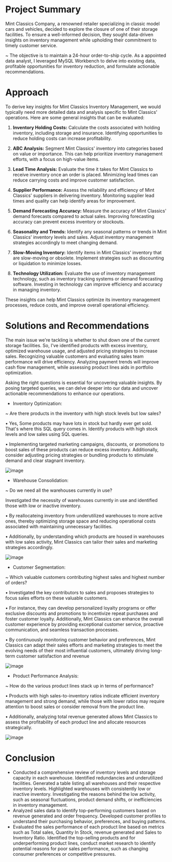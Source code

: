 # Project Summary
Mint Classics Company, a renowned retailer specializing in classic model cars and vehicles, decided to explore the closure of one of their storage facilities. To ensure a well-informed decision, they sought data-driven insights on inventory management while upholding their commitment to timely customer service. 

~ The objective is to maintain a 24-hour order-to-ship cycle. As a appointed data analyst, I leveraged MySQL Workbench to delve into existing data, profitable opportunities for inventory reduction, and formulate actionable recommendations.

# Approach 
To derive key insights for Mint Classics Inventory Management, we would typically need more detailed data and analysis specific to Mint Classics' operations. Here are some general insights that can be evaluated:

1. **Inventory Holding Costs:** Calculate the costs associated with holding inventory, including storage and insurance. Identifying opportunities to reduce holding costs can increase profitability.

2. **ABC Analysis:** Segment Mint Classics' inventory into categories based on value or importance. This can help prioritize inventory management efforts, with a focus on high-value items.

3. **Lead Time Analysis:** Evaluate the time it takes for Mint Classics to receive inventory once an order is placed. Minimizing lead times can reduce carrying costs and improve customer satisfaction.

4. **Supplier Performance:** Assess the reliability and efficiency of Mint Classics' suppliers in delivering inventory. Monitoring supplier lead times and quality can help identify areas for improvement.
   
5. **Demand Forecasting Accuracy:** Measure the accuracy of Mint Classics' demand forecasts compared to actual sales. Improving forecasting accuracy can prevent excess inventory or stockouts.

6. **Seasonality and Trends:** Identify any seasonal patterns or trends in Mint Classics' inventory levels and sales. Adjust inventory management strategies accordingly to meet changing demand.
  
7. **Slow-Moving Inventory:** Identify items in Mint Classics' inventory that are slow-moving or obsolete. Implement strategies such as discounting or liquidation to minimize losses.

8. **Technology Utilization:** Evaluate the use of inventory management technology, such as inventory tracking systems or demand forecasting software. Investing in technology can improve efficiency and accuracy in managing inventory.

These insights can help Mint Classics optimize its inventory management processes, reduce costs, and improve overall operational efficiency.

# Solutions and Recommendations
The main issue we're tackling is whether to shut down one of the current storage facilities. So, I've identified products with excess inventory, optimized warehouse usage, and adjusted pricing strategies to increase sales. Recognizing valuable customers and evaluating sales team performance will drive efficiency. Analyzing payment trends will improve cash flow management, while assessing product lines aids in portfolio optimization.

Asking the right questions is essential for uncovering valuable insights. By posing targeted queries, we can delve deeper into our data and uncover actionable recommendations to enhance our operations.
- Inventory Optimization:
  
~ Are there products in the inventory with high stock levels but low sales?

• Yes, Some products may have lots in stock but hardly ever get sold. That's where this SQL query comes in. Identify products with high stock levels and low sales using SQL queries.

• Implementing targeted marketing campaigns, discounts, or promotions to boost sales of these products can reduce excess inventory. Additionally, consider adjusting pricing strategies or bundling products to stimulate demand and clear stagnant inventory.

![image](https://github.com/Mounika-Bonda/Mint-Classics-Retail-Analysis/assets/76002392/c86508fc-1a33-4369-88b7-456dd9bdb683)
- Warehouse Consolidation:
  
~ Do we need all the warehouses currently in use?

Investigated the necessity of warehouses currently in use and identified those with low or inactive inventory.

• By reallocateing inventory from underutilized warehouses to more active ones, thereby optimizing storage space and reducing operational costs associated with maintaining unnecessary facilities.

• Additionally, by understanding which products are housed in warehouses with low sales activity, Mint Classics can tailor their sales and marketing strategies accordingly.

![image](https://github.com/Mounika-Bonda/Mint-Classics-Retail-Analysis/assets/76002392/70853365-c009-4748-94e3-3c8245dcb345)
- Customer Segmentation:

~ Which valuable customers contributing highest sales and highest number of orders?

• Investigated the key contributors to sales and proposes strategies to focus sales efforts on these valuable customers.

• For instance, they can develop personalized loyalty programs or offer exclusive discounts and promotions to incentivize repeat purchases and foster customer loyalty. Additionally, Mint Classics can enhance the overall customer experience by providing exceptional customer service, proactive communication, and seamless transaction processes.

• By continuously monitoring customer behavior and preferences, Mint Classics can adapt their sales efforts and marketing strategies to meet the evolving needs of their most influential customers, ultimately driving long-term customer satisfaction and revenue

![image](https://github.com/Mounika-Bonda/Mint-Classics-Retail-Analysis/assets/76002392/31028334-1093-43ab-92de-688abd40d026)
- Product Performance Analysis:

~ How do the various product lines stack up in terms of performance?

• Products with high sales-to-inventory ratios indicate efficient inventory management and strong demand, while those with lower ratios may require attention to boost sales or consider removal from the product line.

• Additionally, analyzing total revenue generated allows Mint Classics to assess the profitability of each product line and allocate resources strategically.

![image](https://github.com/Mounika-Bonda/Mint-Classics-Retail-Analysis/assets/76002392/466d62f9-ba44-4455-812a-3c982c0bf78e)


# Conclusion
- Conducted a comprehensive review of inventory levels and storage capacity in each warehouse. Identified redundancies and underutilized facilities. Generated a table listing all warehouses and their respective 
  inventory levels. Highlighted warehouses with consistently low or inactive inventory. Investigating the reasons behind the low activity, such as seasonal fluctuations, product demand shifts, or inefficiencies in 
  inventory management. 
- Analyzed sales data to identify top-performing customers based on revenue generated and order frequency. Developed customer profiles to understand their purchasing behavior, preferences, and buying patterns.
- Evaluated the sales performance of each product line based on metrics such as Total sales, Quantity In Stock, revenue generated and Sales to Inventory Ratio. Identified the top-selling products and for 
  underperforming product lines, conduct market research to identify potential reasons for poor sales performance, such as changing consumer preferences or competitive pressures. 



